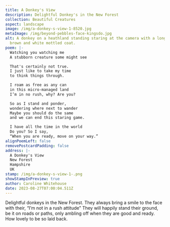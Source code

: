 ```yaml
---
title: A Donkey's View
description: Delightful Donkey's in the New Forest
collection: Beautiful Creatures
aspect: landscape
image: /img/a-donkey-s-view-1-8520.jpg
metaImage: /img/beyond-pebbles-face-kingsdo.jpg
alt: A donkey on a heathland standing staring at the camera with a long shaggy
  brown and white mottled coat.
poem: |-
  Watching you watching me
  A stubborn creature some might see

  That's certainly not true.
  I just like to take my time 
  to think things through.

  I roam as free as any can 
  in this micro-managed land
  I’m in no rush, why? Are you?

  So as I stand and ponder, 
  wondering where next to wander
  Maybe you should do the same
  and we can end this staring game.

  I have all the time in the world
  Do you? So I say,
  “When you are ready, move on your way.”
alignPoemLeft: false
removePostcardPadding: false
address: |-
  A Donkey's View
  New Forest
  Hampshire
  UK
stamp: /img/a-donkey-s-view-1-.png
showStampInPreview: true
author: Caroline Whitehouse
date: 2023-08-27T07:00:04.511Z
---
```

Delightful donkeys in the New Forest. They always bring a smile to the face with their, “I’m not in a rush attitude” They will happily stand their ground, be it on roads or paths, only ambling off when they are good and ready. How lovely to be so laid back.
